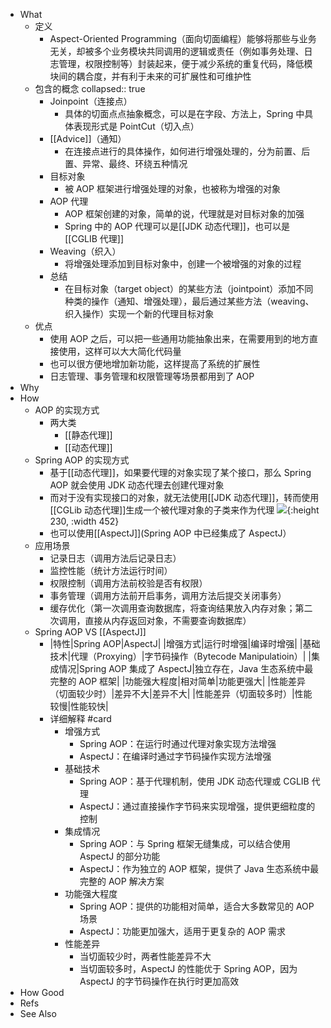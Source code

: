 - What
	- 定义
		- Aspect-Oriented Programming（面向切面编程）能够将那些与业务无关，却被多个业务模块共同调用的逻辑或责任（例如事务处理、日志管理，权限控制等）封装起来，便于减少系统的重复代码，降低模块间的耦合度，并有利于未来的可扩展性和可维护性
	- 包含的概念
	  collapsed:: true
		- Joinpoint（连接点）
			- 具体的切面点点抽象概念，可以是在字段、方法上，Spring 中具体表现形式是 PointCut（切入点）
		- [[Advice]]（通知）
			- 在连接点进行的具体操作，如何进行增强处理的，分为前置、后置、异常、最终、环绕五种情况
		- 目标对象
			- 被 AOP 框架进行增强处理的对象，也被称为增强的对象
		- AOP 代理
			- AOP 框架创建的对象，简单的说，代理就是对目标对象的加强
			- Spring 中的 AOP 代理可以是[[JDK 动态代理]]，也可以是 [[CGLIB 代理]]
		- Weaving（织入）
			- 将增强处理添加到目标对象中，创建一个被增强的对象的过程
		- 总结
			- 在目标对象（target object）的某些方法（jointpoint）添加不同种类的操作（通知、增强处理），最后通过某些方法（weaving、织入操作）实现一个新的代理目标对象
	- 优点
		- 使用 AOP 之后，可以把一些通用功能抽象出来，在需要用到的地方直接使用，这样可以大大简化代码量
		- 也可以很方便地增加新功能，这样提高了系统的扩展性
		- 日志管理、事务管理和权限管理等场景都用到了 AOP
- Why
- How
	- AOP 的实现方式
		- 两大类
			- [[静态代理]]
			- [[动态代理]]
	- Spring AOP 的实现方式
		- 基于[[动态代理]]，如果要代理的对象实现了某个接口，那么 Spring AOP 就会使用 JDK 动态代理去创建代理对象
		- 而对于没有实现接口的对象，就无法使用[[JDK 动态代理]]，转而使用[[CGLib 动态代理]]生成一个被代理对象的子类来作为代理
		  ![](https://pdai.tech/images/spring/spring-interview-3.png){:height 230, :width 452}
		- 也可以使用[[AspectJ]](Spring AOP 中已经集成了 AspectJ）
	- 应用场景
		- 记录日志（调用方法后记录日志）
		- 监控性能（统计方法运行时间）
		- 权限控制（调用方法前校验是否有权限）
		- 事务管理（调用方法前开启事务，调用方法后提交关闭事务）
		- 缓存优化（第一次调用查询数据库，将查询结果放入内存对象；第二次调用，直接从内存返回对象，不需要查询数据库）
	- Spring AOP VS [[AspectJ]]
		- |特性|Spring AOP|AspectJ|
		  |增强方式|运行时增强|编译时增强|
		  |基础技术|代理（Proxying）|字节码操作（Bytecode Manipulatioin）|
		  |集成情况|Spring AOP 集成了 AspectJ|独立存在，Java 生态系统中最完整的 AOP 框架|
		  |功能强大程度|相对简单|功能更强大|
		  |性能差异（切面较少时）|差异不大|差异不大|
		  |性能差异（切面较多时）|性能较慢|性能较快|
		- 详细解释 #card
			- 增强方式
				- Spring AOP：在运行时通过代理对象实现方法增强
				- AspectJ：在编译时通过字节码操作实现方法增强
			- 基础技术
				- Spring AOP：基于代理机制，使用 JDK 动态代理或 CGLIB 代理
				- AspectJ：通过直接操作字节码来实现增强，提供更细粒度的控制
			- 集成情况
				- Spring AOP：与 Spring 框架无缝集成，可以结合使用 AspectJ 的部分功能
				- AspectJ：作为独立的 AOP 框架，提供了 Java 生态系统中最完整的 AOP 解决方案
			- 功能强大程度
				- Spring AOP：提供的功能相对简单，适合大多数常见的 AOP 场景
				- AspectJ：功能更加强大，适用于更复杂的 AOP 需求
			- 性能差异
				- 当切面较少时，两者性能差异不大
				- 当切面较多时，AspectJ 的性能优于 Spring AOP，因为 AspectJ 的字节码操作在执行时更加高效
- How Good
- Refs
- See Also